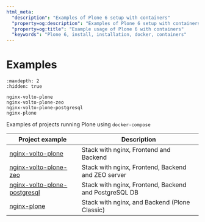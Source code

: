 ```yaml
---
html_meta:
  "description": "Examples of Plone 6 setup with containers"
  "property=og:description": "Examples of Plone 6 setup with containers"
  "property=og:title": "Example usage of Plone 6 with containers"
  "keywords": "Plone 6, install, installation, docker, containers"
---
```

# Examples

```{toctree}
:maxdepth: 2
:hidden: true

nginx-volto-plone
nginx-volto-plone-zeo
nginx-volto-plone-postgresql
nginx-plone
```

Examples of projects running Plone using `docker-compose`

| Project example                                              | Description                                             |
| ------------------------------------------------------------ | ------------------------------------------------------- |
| [nginx-volto-plone](nginx-volto-plone)                       | Stack with nginx, Frontend and Backend                  |
| [nginx-volto-plone-zeo](nginx-volto-plone-zeo)               | Stack with nginx, Frontend, Backend and ZEO server      |
| [nginx-volto-plone-postgresql](nginx-volto-plone-postgresql) | Stack with nginx, Frontend, Backend and PostgreSQL DB   |
| [nginx-plone](nginx-plone)                                   | Stack with nginx, and Backend (Plone Classic)           |
